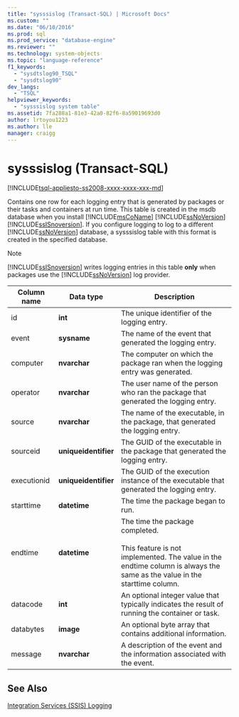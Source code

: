 ```yaml
---
title: "sysssislog (Transact-SQL) | Microsoft Docs"
ms.custom: ""
ms.date: "06/10/2016"
ms.prod: sql
ms.prod_service: "database-engine"
ms.reviewer: ""
ms.technology: system-objects
ms.topic: "language-reference"
f1_keywords: 
  - "sysdtslog90_TSQL"
  - "sysdtslog90"
dev_langs: 
  - "TSQL"
helpviewer_keywords: 
  - "sysssislog system table"
ms.assetid: 7fa288a1-81e3-42a0-82f6-8a59019693d0
author: lrtoyou1223
ms.author: lle
manager: craigg
---
```

# sysssislog (Transact-SQL)
[!INCLUDE[tsql-appliesto-ss2008-xxxx-xxxx-xxx-md](../../includes/tsql-appliesto-ss2008-xxxx-xxxx-xxx-md.md)]

  Contains one row for each logging entry that is generated by packages or their tasks and containers at run time. This table is created in the msdb database when you install [!INCLUDE[msCoName](../../includes/msconame-md.md)] [!INCLUDE[ssNoVersion](../../includes/ssnoversion-md.md)] [!INCLUDE[ssISnoversion](../../includes/ssisnoversion-md.md)]. If you configure logging to log to a different [!INCLUDE[ssNoVersion](../../includes/ssnoversion-md.md)] database, a sysssislog table with this format is created in the specified database.  
  
> [!NOTE]  
>  [!INCLUDE[ssISnoversion](../../includes/ssisnoversion-md.md)] writes logging entries in this table **only** when packages use the [!INCLUDE[ssNoVersion](../../includes/ssnoversion-md.md)] log provider.  
  
  
|Column name|Data type|Description|  
|-----------------|---------------|-----------------|  
|id|**int**|The unique identifier of the logging entry.|  
|event|**sysname**|The name of the event that generated the logging entry.|  
|computer|**nvarchar**|The computer on which the package ran when the logging entry was generated.|  
|operator|**nvarchar**|The user name of the person who ran the package that generated the logging entry.|  
|source|**nvarchar**|The name of the executable, in the package, that generated the logging entry.|  
|sourceid|**uniqueidentifier**|The GUID of the executable in the package that generated the logging entry.|  
|executionid|**uniqueidentifier**|The GUID of the execution instance of the executable that generated the logging entry.|  
|starttime|**datetime**|The time the package began to run.|  
|endtime|**datetime**|The time the package completed.<br /><br /> This feature is not implemented. The value in the endtime column is always the same as the value in the starttime column.|  
|datacode|**int**|An optional integer value that typically indicates the result of running the container or task.|  
|databytes|**image**|An optional byte array that contains additional information.|  
|message|**nvarchar**|A description of the event and the information associated with the event.|  
  
## See Also  
 [Integration Services &#40;SSIS&#41; Logging](../../integration-services/performance/integration-services-ssis-logging.md)   
  
  
